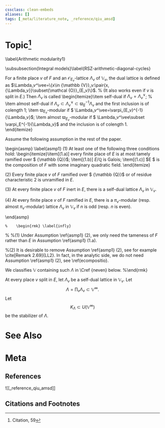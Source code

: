 ```yaml
---
cssclass: clean-embeds
aliases: []
tags: [_meta/literature_note, _reference/qiu_amsd]
---
```

# Topic[^1]
\label{Arithmetic modularity1}
 

\subsubsection{Integral models}\label{RSZ-arithmetic-diagonal-cycles}
 
 
For a finite place $v$ of $F$ and an ${\mathcal {O}}_{E_v}$-lattice ${\Lambda_v}$ of ${\mathbb {V}}_v$, the dual lattice  is defined as  $\Lambda_v^\vee=\{x\in {\mathbb {V}}_v:\pair{x,{\Lambda_v}}\subset{\mathcal {O}}_{E_v}\}$. % (It also works even if   $v$ is split in $E$.)
Then ${\Lambda_v}$ is called 
\begin{itemize}\item self-dual if     ${\Lambda_v}=\Lambda_v^\vee$;
% \item almost self-dual if     ${\Lambda_v}\subset \Lambda_v^\vee\subset \varpi_E^{-1}{\Lambda_v}$ and the first inclusion is of colength 1;
\item   $\varpi_{E_v}$-modular if $ \Lambda_v^\vee=\varpi_{E_v}^{-1}{\Lambda_v}$;
\item 
almost $\varpi_{E_v}$-modular if $ \Lambda_v^\vee\subset \varpi_E^{-1}{\Lambda_v}$ and the inclusion is of colength 1.  
\end{itemize}

Assume the following assumption in   the rest of the paper.

 \begin{asmp} \label{asmp1}  (1)  At least one of the following three conditions hold: \begin{itemize}\item[(1.a)]   every finite place   of $E$  is at most tamely ramified over $ {\mathbb {Q}}$;
 \item[(1.b)] $E/{\mathbb {Q}}$ is Galois;
 \item[(1.c)]  $E $ is the composition of $F$ with some imaginary quadratic field.
 \end{itemize}


 (2)
     Every finite place $v$ of $F$  ramified over $ {\mathbb {Q}}$ or of  residue characteristic 2 is   unramified   in $E$.



 (3)       At every  finite place  $v$ of $F$ inert    in $E$,   there is a self-dual lattice  $\Lambda_v$  in ${\mathbb {V}}_v$.
 
      
    
(4)
At every finite place $v$ of $F$ ramified in $E$, there is a  $\pi_v$-modular (resp. almost $\pi_v$-modular) lattice $\Lambda_v$  in ${\mathbb {V}}_v$ if $n$ is odd (resp. $n$ is even).  


\end{asmp}

    %    \begin{rmk} \label{infly}   

%
%(1) Under Assumption \ref{asmp1} (2),  we only need the tameness of $F$ rather than $E$ in Assumption \ref{asmp1} (1.a).

%(2)     It is desirable to remove  Assumption \ref{asmp1} (2), see for example \cite[Remark 2.69]{LL2}. In fact, in the analytic side, we do not need  Assumption \ref{asmp1} (2), see \ref{ecompositio}. 
 

 
  We classifies ${\mathbb {V}}$ containing such $\Lambda$ in   \Cref
{neven}  below. 
%\end{rmk}

At every    place  $v$  split   in $E$, let   $\Lambda_v$    be a self-dual lattice in ${\mathbb {V}}_v$. 
Let   $$\Lambda =\prod_{v } \Lambda_v\subset {\mathbb {V}}^\infty.$$
Let $$K_\Lambda\subset U({\mathbb {V}}^\infty)$$ be the stabilizer of $\Lambda$.  



# See Also

# Meta
## References
![[_reference_qiu_amsd]]


## Citations and Footnotes
[^1]: Citation, 59
